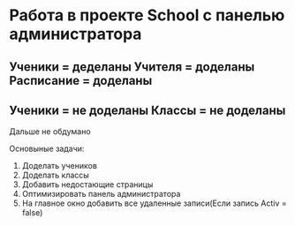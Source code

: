 # Работа в проекте School с панелью администратора
Ученики = деделаны
Учителя = доделаны
Расписание = доделаны
---------------------
Ученики = не доделаны
Классы = не доделаны
---------------------
Дальше не обдумано 

Основыные задачи:
  1) Доделать учеников
  2) Доделать классы
  3) Добавить недостающие страницы
  4) Оптимизировать панель администратора
  5) На главное окно добавить все удаленные записи(Если запись Activ = false)
